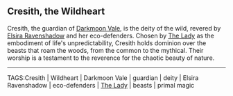 ## Cresith, the Wildheart

Cresith, the guardian of [Darkmoon Vale](../Places/Darkmoon_Vale.md), is the deity of the wild, revered by [Elsira Ravenshadow](../People/Elsira_Ravenshadow.md) and her eco-defenders. Chosen by [The Lady](The%20Lady.md) as the embodiment of life's unpredictability, Cresith holds dominion over the beasts that roam the woods, from the common to the mythical. Their worship is a testament to the reverence for the chaotic beauty of nature.


---
TAGS:Cresith | Wildheart | Darkmoon Vale | guardian | deity | Elsira Ravenshadow | eco-defenders | [The Lady](The%20Lady.md) | beasts | primal magic
